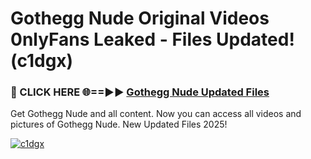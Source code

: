# Gothegg Nude Original Videos 0nlyFans Leaked - Files Updated! (c1dgx)

<h3>🔴 CLICK HERE 🌐==►► <a href="https://tinyurl.com/4mcuefdz" rel="nofollow">Gothegg Nude Updated Files</a></h3>

Get Gothegg Nude and all content. Now you can access all videos and pictures of Gothegg Nude. New Updated Files 2025!

[![c1dgx](https://i.imgur.com/StAQSOY.gif)](https://tinyurl.com/4mcuefdz)
